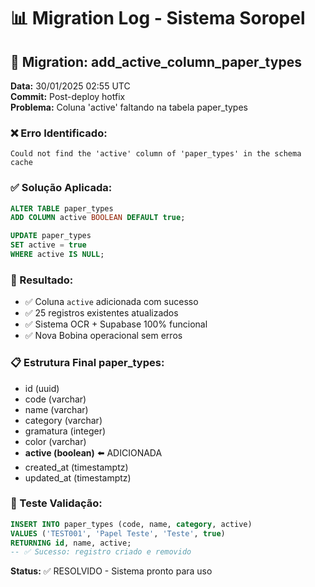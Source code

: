 # 📊 Migration Log - Sistema Soropel

## 🔧 Migration: add_active_column_paper_types
**Data:** 30/01/2025 02:55 UTC  
**Commit:** Post-deploy hotfix  
**Problema:** Coluna 'active' faltando na tabela paper_types

### ❌ Erro Identificado:
```
Could not find the 'active' column of 'paper_types' in the schema cache
```

### ✅ Solução Aplicada:
```sql
ALTER TABLE paper_types 
ADD COLUMN active BOOLEAN DEFAULT true;

UPDATE paper_types 
SET active = true 
WHERE active IS NULL;
```

### 🎯 Resultado:
- ✅ Coluna `active` adicionada com sucesso
- ✅ 25 registros existentes atualizados
- ✅ Sistema OCR + Supabase 100% funcional
- ✅ Nova Bobina operacional sem erros

### 📋 Estrutura Final paper_types:
- id (uuid)
- code (varchar) 
- name (varchar)
- category (varchar)
- gramatura (integer)
- color (varchar)
- **active (boolean)** ⬅️ ADICIONADA
- created_at (timestamptz)
- updated_at (timestamptz)

### 🧪 Teste Validação:
```sql
INSERT INTO paper_types (code, name, category, active) 
VALUES ('TEST001', 'Papel Teste', 'Teste', true)
RETURNING id, name, active;
-- ✅ Sucesso: registro criado e removido
```

**Status:** ✅ RESOLVIDO - Sistema pronto para uso
